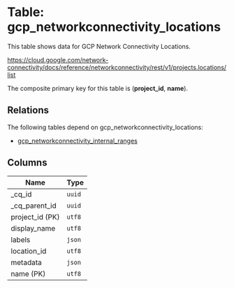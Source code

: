 # Table: gcp_networkconnectivity_locations

This table shows data for GCP Network Connectivity Locations.

https://cloud.google.com/network-connectivity/docs/reference/networkconnectivity/rest/v1/projects.locations/list

The composite primary key for this table is (**project_id**, **name**).

## Relations

The following tables depend on gcp_networkconnectivity_locations:
  - [gcp_networkconnectivity_internal_ranges](gcp_networkconnectivity_internal_ranges.md)

## Columns

| Name          | Type          |
| ------------- | ------------- |
|_cq_id|`uuid`|
|_cq_parent_id|`uuid`|
|project_id (PK)|`utf8`|
|display_name|`utf8`|
|labels|`json`|
|location_id|`utf8`|
|metadata|`json`|
|name (PK)|`utf8`|